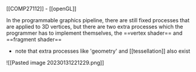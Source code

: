 [[COMP27112]] - [[openGL]]

In the programmable graphics pipeline, there are still fixed processes that are applied to 3D vertices, but there are two extra processes which the programmer has to implement themselves, the ==vertex shader== and ==fragment shader== 

- note that extra processes like 'geometry' and [[tessellation]] also exist

![[Pasted image 20230131221229.png]]